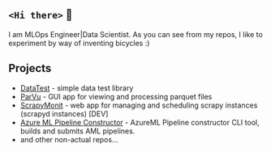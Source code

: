 ## `<Hi there>` 👋
I am MLOps Engineer|Data Scientist. As you can see from my repos, I like to experiment by way of inventing bicycles :)

## Projects
- [DataTest](https://github.com/AzizNadirov/datatest) - simple data test library
- [ParVu](https://github.com/AzizNadirov/ParVu) - GUI app for viewing and processing parquet files
- [ScrapyMonit](https://github.com/AzizNadirov/scrapy-monit) - web app for managing and scheduling scrapy instances (scrapyd instances) [DEV]
- [Azure ML Pipeline Constructor](https://github.com/AzizNadirov/azuremlconstructor) - AzureML Pipeline constructor CLI tool, builds and submits AML pipelines.
- and other non-actual repos...
